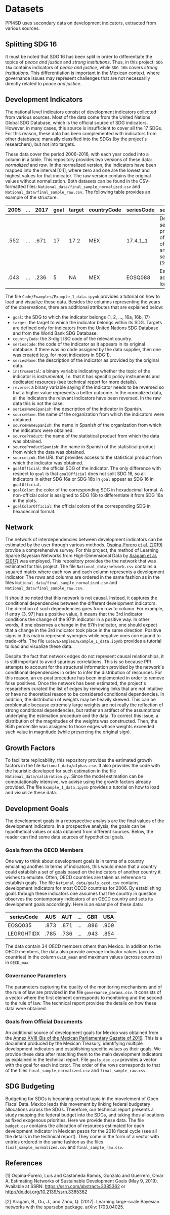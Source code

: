 # Datasets

PPI4SD uses secondary data on development indicators, extracted from various sources.

## Splitting SDG 16
It must be noted that SDG 16 has been split in order to differentiate the topics of *peace and justice* and *strong institutions*. Thus, in this project, `SDG 16a` contains indicators of *peace and justice*, while `SDG 16b` covers *strong institutions*. This differentiation is important in the Mexican context, where governance issues may represent challenges that are not necessarily directly related to *peace and justice*.

## Development Indicators
The national level indicators consist of development indicators collected from various sources. Most of the data come from the United Nations Global SDG Database, which is the official source of SDG indicators. However, in many cases, this source is insufficient to cover all the 17 SDGs. For this reason, these data has been complemented with indicators from other databases; manually classified into the SDGs (by the project's researchers), but not into targets.

These data cover the period 2006-2016, with each year coded into a column in a table. This repository provides two versions of these data: *normalized* and *raw*. In the normalized version, the indicators have been mapped into the interval [0,1], where zero and one are the lowest and highest values for that indicator. The raw version contains the original values without normalization. Both datasets can be found in the CSV-formatted files: `National_data/final_sample_normalized.csv` and `National_data/final_sample_raw.csv`. The following table provides an example of the structure.

| 2005 | ... | 2017 | goal | target | countryCode | seriesCode | seriesName | instrumental | reverse |
| --- | --- | --- | --- | --- | --- | --- | --- | --- | --- |
| .552 | ... | .671 | 17 | 17.2 | MEX | 17.4.1_1 | Debt service as a proportion of exports of goods and services (%) | 1 | 1 |
| .043 | ... | .236 | 5 | NA | MEX | EOSQ088 | Ease of access to loans | 1 | 1 |

The file `Code/Examples/Example_1_data.ipynb` provides a tutorial on how to load and visualize these data. Besides the columns representing the years of the observations, there are additional attributes that are explained below:

* `goal`: the SDG to which the indicator belongs (1, 2, ..., 16a, 16b, 17)
* `target`: the target to which the indicator belongs within its SDG. Targets are defined only for indicators from the United Nations SDG Database and from the World Bank SDG Database.
* `countryCode`: the 3-digit ISO code of the relevant country.
* `seriesCode`: the code of the indicator as it appears in its original database. If there was no code assigned by the data supplier, then one was created (e.g. for most indicators in SDG 1).
* `seriesName`: the description of the indicator as provided by the original data.
* `instrumental`: a binary variable indicating whether the topic of the indicator is *instrumental*, *i.e.* that it has specific policy instruments and dedicated resources (see technical report for more details).
* `reverse`: a binary variable saying if the indicator needs to be reversed so that a higher value represents a better outcome. In the normalized data, all the indicators the relevant indicators have been reversed. In the raw data this is not the case.
* `seriesNameSpanish`: the description of the indicator in Spanish.
* `sourceName`: the name of the organization from which the indicators were obtained.
* `sourceNameSpanish`: the name in Spanish of the organization from which the indicators were obtained.
* `sourceProduct`: the name of the statistical product from which the data was obtained.
* `sourceProductSpanish`: the name in Spanish of the statistical product from which the data was obtained.
* `sourceLink`: the URL that provides access to the statistical product from which the indicator was obtained.
* `goalOfficial`: the official SDG of the indicator. The only difference with respect to `goal` is that `goalOfficial` does not split SDG 16, so all indicators in either SDG 16a or SDG 16b in `goal` appear as SDG 16 in `goalOfficial`.
* `goalColor`: the color of the corresponding SDG in hexadecimal format. A non-official color is assigned to SDG 16b to differentiate it from SDG 16a in the plots.
* `goalColorOfficial`: the official colors of the corresponding SDG in hexadecimal format.

## Network
The network of interdependencies between development indicators can be estimated by the user through various methods. [Ospina-Forero et al. (2019)](http://dx.doi.org/10.2139/ssrn.3385362) provide a comprehensive survey. For this project, the method of Learning Sparse Bayesian Networks from High-Dimensional Data by [Aragam et al. (2017)](https://github.com/itsrainingdata/sparsebn) was employed. This repository provides the the network that was estimated for this project. The file `National_data/network.csv` contains a squared matrix where each row and each column represents a development indicator. The rows and columns are ordered in the same fashion as in the files `National_data/final_sample_normalized.csv` and `National_data/final_sample_raw.csv`.

It should be noted that this network is not causal. Instead, it captures the conditional dependencies between the different development indicators. The direction of such dependencies goes from row to column. For example, if entry [3, 97] has a positive value, it means that the 3rd indicator conditions the change of the 97th indicator in a positive way. In other words, if one observes a change in the 97th indicator, one should expect that a change in the 3rd indicator took place in the same direction. Positive signs in this matrix represent synergies while negative ones correspond to trade-offs. The file `Code/Examples/Example_1_data.ipynb` provides a tutorial to load and visualize these data.

Despite the fact that network edges do not represent causal relationships, it is still important to avoid spurious correlations. This is so because PPI attempts to account for the structural information provided by the network's conditional dependencies in order to infer the distribution of resources. For this reason, an ex-post procedure has been implemented in order to remove false positives. Once the network has been estimated, the project's researchers curated the list of edges by removing links that are not intuitive or have no theoretical reason to be considered conditional dependencies. In addition, the distribution of weights may be heavily skewed. This can be problematic because extremely large weights are not really the reflection of strong conditional dependencies, but rather an artifact of the assumptions underlying the estimation procedure and the data. To correct this issue, a distribution of the magnitudes of the weights was constructed. Then, the 95th percenitile was assigned to those edges whose weights exceeded such value in magnitude (while presercing the original sign).

## Growth Factors
To facilitate replicability, this repository provides the estimated growth factors in the file `National_data/alphas.csv`. It also provides the code with the heuristic developed for such estimation in the file `National_data/calibration.py`. Since the model estimation can be computationally intensive, we advise using the growth factors already provided. The file `Example_1_data.ipynb` provides a tutorial on how to load and visualize these data.

## Development Goals
The development goals in a retrospective analysis are the final values of the development indicators. In a prospective analysis, the goals can be hypothetical values or data obtained from different sources. Below, the reader can find some data sources of hypothetical goals.

### Goals from the OECD Members
One way to think about development goals is in terms of a country emulating another. In terms of indicators, this would mean that a country could establish a set of goals based on the indicators of another country it wishes to emulate. Often, OECD countries are taken as reference to establish goals. The file `National_data/goals_oecd.csv` contains development indicators for most OECD countries for 2006. By establishing goals through these indicators one assumes that the country in question observes the contemporary indicators of an OECD country and sets its development goals accordingly. Here is an example of these data:

| seriesCode | AUS | AUT | ... | GBR | USA |
| --- | --- | --- | --- | --- | --- |
| EOSQ035 | .873 | .871 | ... | .886 | .909 |
| LEGRGHTIDX | .785 | .736 | ... | .943 | .854 |

The data contain 34 OECD members others than Mexico. In addition to the OECD members, the data also provide average indicator values (across countries) in the column `OECD_mean` and maximum values (across countries) in `OECD_max`.

### Governance Parameters
The parameters capturing the quality of the monitoring mechanisms and of the rule of law are provided in the file `governance_params.csv`. It consists of a vector where the first element corresponds to monitoring and the second to the rule of law. The technical report provides the details on how these data were obtained.

### Goals from Official Documents
An additional source of development goals for Mexico was obtained from the [Annex XVIII-Bis of the Mexican Parliamentary Gazette of 2019](http://gaceta.diputados.gob.mx/PDF/64/2019/abr/20190430-XVIII-1.pdf). This is a document produced by the Mexican Treasury, identifying multiple development indicators and establishing specific values as their goals. We provide these data after matching them to the main development indicators as explained in the technical report. File `goals_doc.csv` provides a vector with the goal for each indicator. The order of the rows corresponds to that of the files `final_sample_normalized.csv` and `final_sample_raw.csv`.

## SDG Budgeting
Budgeting for SDGs is becoming central topic in the movelement of Open Fiscal Data. Mexico leads this movement by linking federal budgetary allocations across the SDGs. Therefore, our technical report presents a study mapping the federal budget into the SDGs, and taking thos allocations as fixed exogenous priorities. Here we provide these data. The file `budget.csv` contains the allocation of resources estimated for each development indicator in Mexican pesos for the 2018 fiscal cycle (see all the details in the technical report). They come in the form of a vector with entries ordered in the same fashion as the files `final_sample_normalized.csv` and `final_sample_raw.csv`.

## References

[1] Ospina-Forero, Luis and Castañeda Ramos, Gonzalo and Guerrero, Omar A, Estimating Networks of Sustainable Development Goals (May 9, 2019). Available at SSRN: https://ssrn.com/abstract=3385362 or http://dx.doi.org/10.2139/ssrn.3385362 

[2] Aragam, B., Gu, J., and Zhou, Q. (2017). Learning large-scale Bayesian networks with the sparsebn package. arXiv: 1703.04025.
